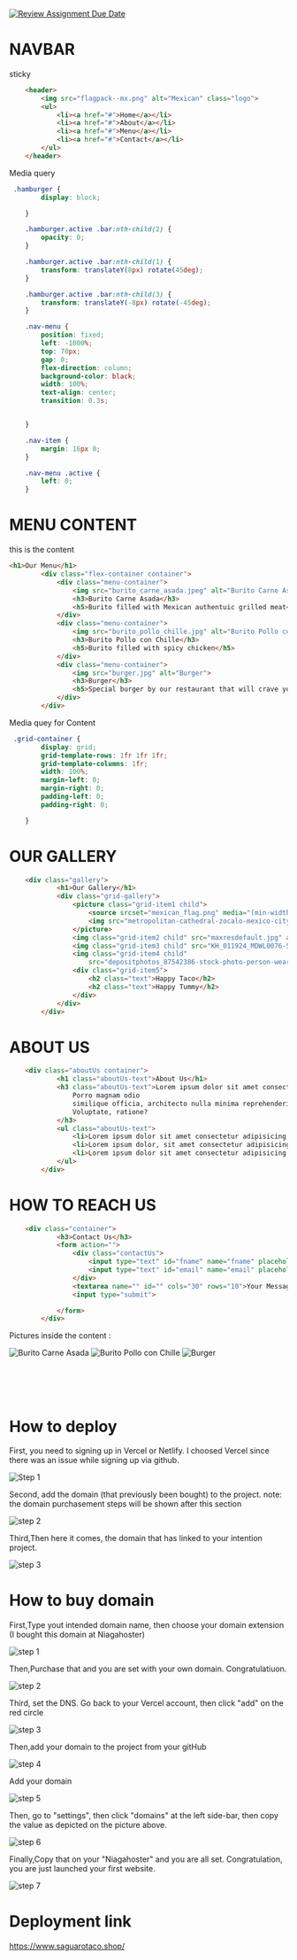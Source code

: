 [![Review Assignment Due Date](https://classroom.github.com/assets/deadline-readme-button-22041afd0340ce965d47ae6ef1cefeee28c7c493a6346c4f15d667ab976d596c.svg)](https://classroom.github.com/a/_rEaNyCz)
# NAVBAR
sticky
```html
    <header>
        <img src="flagpack--mx.png" alt="Mexican" class="logo">
        <ul>
            <li><a href="#">Home</a></li>
            <li><a href="#">About</a></li>
            <li><a href="#">Menu</a></li>
            <li><a href="#">Contact</a></li>
        </ul>
    </header>
```

Media query 
```css
 .hamburger {
        display: block;

    }

    .hamburger.active .bar:nth-child(2) {
        opacity: 0;
    }

    .hamburger.active .bar:nth-child(1) {
        transform: translateY(8px) rotate(45deg);
    }

    .hamburger.active .bar:nth-child(3) {
        transform: translateY(-8px) rotate(-45deg);
    }

    .nav-menu {
        position: fixed;
        left: -1000%;
        top: 70px;
        gap: 0;
        flex-direction: column;
        background-color: black;
        width: 100%;
        text-align: center;
        transition: 0.3s;


    }

    .nav-item {
        margin: 16px 0;
    }

    .nav-menu .active {
        left: 0;
    }

```

# MENU CONTENT
this is the content
```html
<h1>Our Menu</h1>
        <div class="flex-container container">
            <div class="menu-container">
                <img src="burito_carne_asada.jpeg" alt="Burito Carne Asada">
                <h3>Burito Carne Asada</h3>
                <h5>Burito filled with Mexican authentuic grilled meat</h5>
            </div>
            <div class="menu-container">
                <img src="burito_pollo_chille.jpg" alt="Burito Pollo con Chille">
                <h3>Burito Pollo con Chille</h3>
                <h5>Burito filled with spicy chicken</h5>
            </div>
            <div class="menu-container">
                <img src="burger.jpg" alt="Burger">
                <h3>Burger</h3>
                <h5>Special burger by our restaurant that will crave your gut</h5>
            </div>
        </div>
```

Media quey for Content 
```css
 .grid-container {
        display: grid;
        grid-template-rows: 1fr 1fr 1fr;
        grid-template-columns: 1fr;
        width: 100%;
        margin-left: 0;
        margin-right: 0;
        padding-left: 0;
        padding-right: 0;

    }
```
# OUR GALLERY
```html
    <div class="gallery">
            <h1>Our Gallery</h1>
            <div class="grid-gallery">
                <picture class="grid-item1 child">
                    <source srcset="mexican_flag.png" media="(min-width: 600px)">
                    <img src="metropolitan-cathedral-zocalo-mexico-city.webp" alt="">
                </picture>
                <img class="grid-item2 child" src="maxresdefault.jpg" alt="">
                <img class="grid-item3 child" src="KH_011924_MDWL0076-525cbfe2b7364ec487682b55a3935816.jpg" alt="">
                <img class="grid-item4 child"
                    src="depositphotos_87542386-stock-photo-person-wearing-sombrero-hat-in.jpg" alt="">
                <div class="grid-item5">
                    <h2 class="text">Happy Taco</h2>
                    <h2 class="text">Happy Tummy</h2>
                </div>
            </div>
        </div>
```
# ABOUT US
```html
    <div class="aboutUs container">
            <h1 class="aboutUs-text">About Us</h1>
            <h3 class="aboutUs-text">Lorem ipsum dolor sit amet consectetur adipisicing elit. Exercitationem, atque!
                Porro magnam odio
                similique officia, architecto nulla minima reprehenderit incidunt adipisci, labore cupiditate!
                Voluptate, ratione?
            </h3>
            <ul class="aboutUs-text">
                <li>Lorem ipsum dolor sit amet consectetur adipisicing elit. Asperiores, id.</li>
                <li>Lorem ipsum dolor, sit amet consectetur adipisicing elit. Sequi, quasi.</li>
                <li>Lorem ipsum dolor sit amet consectetur adipisicing elit. Natus, quasi!</li>
            </ul>
        </div>
```

# HOW TO REACH US
```html
    <div class="container">
            <h3>Contact Us</h3>
            <form action="">
                <div class="contactUs">
                    <input type="text" id="fname" name="fname" placeholder="Your Name">
                    <input type="text" id="email" name="email" placeholder="Your email">
                </div>
                <textarea name="" id="" cols="30" rows="10">Your Message</textarea>
                <input type="submit">

            </form>
        </div>
```
Pictures inside the content :

![Burito Carne Asada](burito_carne_asada.jpeg)
![Burito Pollo con Chille](burito_pollo_chille.jpg)
![Burger](burger.jpg )
<br>
<br>
<br>
<br>
<br>

# How to deploy 

First, you need to signing up in Vercel or Netlify. I choosed Vercel since there was an issue while signing up via github.

![Step 1](readme.assets/step1.png)

Second, add the domain (that previously been bought) to the project. 
note: the domain purchasement steps will be shown after this section

![step 2](readme.assets/step2.png)

Third,Then here it comes, the domain that has linked to your intention project.

![step 3](readme.assets/step3.png)

# How to buy domain

First,Type yout intended domain name, then choose your domain extension (I bought this domain at Niagahoster)

![step 1](readme.assets/domain_1.png)

Then,Purchase that and you are set with your own domain. Congratulatiuon.

![step 2](readme.assets/domain_2.png)

Third, set the DNS. Go back to your Vercel account, then click "add" on the red circle

![step 3](readme.assets/domain_3.png)

Then,add your domain to the project from your gitHub


![step 4](readme.assets/domain_4.png)

Add your domain


![step 5](readme.assets/domain_5.png)

Then, go to "settings", then click "domains" at the left side-bar, then copy the value as depicted on the picture above.


![step 6](readme.assets/domain_6.png)

Finally,Copy that on your "Niagahoster" and you are all set. Congratulation, you are just launched your first website.

![step 7](readme.assets/domain_7.png)

# Deployment link

https://www.saguarotaco.shop/




